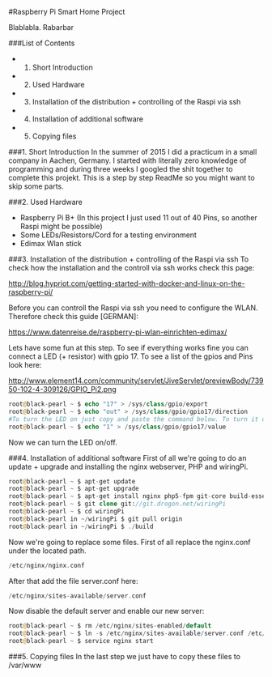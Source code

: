 #Raspberry Pi Smart Home Project

Blablabla. Rabarbar

###List of Contents
* 1. Short Introduction
* 2. Used Hardware
* 3. Installation of the distribution + controlling of the Raspi via ssh
* 4. Installation of additional software
* 5. Copying files

###1. Short Introduction
In the summer of 2015 I did a practicum in a small company in Aachen, Germany. I started with literally zero knowledge
of programming and during three weeks I googled the shit together to complete this projekt. This is a step by step
ReadMe so you might want to skip some parts.

###2. Used Hardware
* Raspberry Pi B+ (In this project I just used 11 out of 40 Pins, so another Raspi might be possible)
* Some LEDs/Resistors/Cord for a testing environment
* Edimax Wlan stick

###3. Installation of the distribution + controlling of the Raspi via ssh
To check how the installation and the controll via ssh works check this page:

http://blog.hypriot.com/getting-started-with-docker-and-linux-on-the-raspberry-pi/

Before you can controll the Raspi via ssh you need to configure the WLAN. Therefore check this guide [GERMAN]:

https://www.datenreise.de/raspberry-pi-wlan-einrichten-edimax/

Lets have some fun at this step. To see if everything works fine you can connect a LED (+ resistor) with gpio 17. To
see a list of the gpios and Pins look here:

http://www.element14.com/community/servlet/JiveServlet/previewBody/73950-102-4-309126/GPIO_Pi2.png
````php
root@black-pearl ~ $ echo "17" > /sys/class/gpio/export
root@black-pearl ~ $ echo "out" > /sys/class/gpio/gpio17/direction
#To turn the LED on just copy and paste the command below. To turn it off replace "1" with "0"
root@black-pearl ~ $ echo "1" > /sys/class/gpio/gpio17/value
````
Now we can turn the LED on/off.

###4. Installation of additional software
First of all we're going to do an update + upgrade and installing the nginx webserver, PHP and wiringPi.
````php
root@black-pearl ~ $ apt-get update
root@black-pearl ~ $ apt-get upgrade
root@black-pearl ~ $ apt-get install nginx php5-fpm git-core build-essential
root@black-pearl ~ $ git clone git://git.drogon.net/wiringPi
root@black-pearl ~ $ cd wiringPi
root@black-pearl in ~/wiringPi $ git pull origin
root@black-pearl in ~/wiringPi $ ./build
````
Now we're going to replace some files. First of all replace the nginx.conf under the located path.
````php
/etc/nginx/nginx.conf
````
After that add the file server.conf here:
````php
/etc/nginx/sites-available/server.conf
````
Now disable the default server and enable our new server:
````php
root@black-pearl ~ $ rm /etc/nginx/sites-enabled/default
root@black-pearl ~ $ ln -s /etc/nginx/sites-available/server.conf /etc/nginx/sites-enabled/server
root@black-pearl ~ $ service nginx start
````

###5. Copying files
In the last step we just have to copy these files to /var/www
